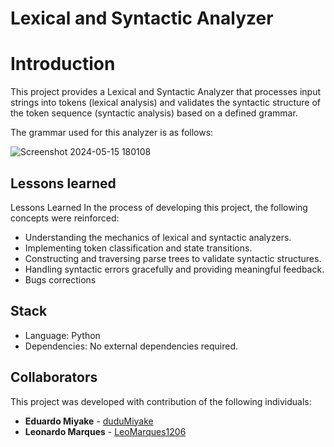 
# Lexical and Syntactic Analyzer

# Introduction 
This project provides a Lexical and Syntactic Analyzer that processes input strings into tokens (lexical analysis) and validates the syntactic structure of the token sequence (syntactic analysis) based on a defined grammar.

The grammar used for this analyzer is as follows:

![Screenshot 2024-05-15 180108](https://github.com/duduMiyake/LexicalSyntacticAnalyzer/assets/90785757/41aeda77-4174-4e88-99e7-d10a6e768a19)

## Lessons learned
Lessons Learned
In the process of developing this project, the following concepts were reinforced:

- Understanding the mechanics of lexical and syntactic analyzers.
- Implementing token classification and state transitions.
- Constructing and traversing parse trees to validate syntactic structures.
- Handling syntactic errors gracefully and providing meaningful feedback.
- Bugs corrections 


## Stack  

- Language: Python
- Dependencies: No external dependencies required.

  
## Collaborators
This project was developed with contribution of the following individuals:
- **Eduardo Miyake** - [duduMiyake](https://github.com/duduMiyake)
- **Leonardo Marques** - [LeoMarques1206](https://github.com/LeoMarques1206)
